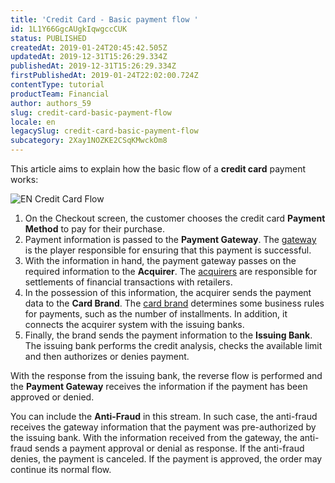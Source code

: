 ```yaml
---
title: 'Credit Card - Basic payment flow '
id: 1L1Y66GgcAUgkIqwgccCUK
status: PUBLISHED
createdAt: 2019-01-24T20:45:42.505Z
updatedAt: 2019-12-31T15:26:29.334Z
publishedAt: 2019-12-31T15:26:29.334Z
firstPublishedAt: 2019-01-24T22:02:00.724Z
contentType: tutorial
productTeam: Financial
author: authors_59
slug: credit-card-basic-payment-flow
locale: en
legacySlug: credit-card-basic-payment-flow
subcategory: 2Xay1NOZKE2CSqKMwckOm8
---
```


This article aims to explain how the basic flow of a __credit card__ payment works:

![EN Credit Card Flow](//images.ctfassets.net/alneenqid6w5/5uiKlzNdkvbaN0u8pYltiv/6fadc7c928fd8974e8398c410b6716c7/EN_Credit_Card_Flow.svg)

1. On the Checkout screen, the customer chooses the credit card __Payment Method__ to pay for their purchase.
2. Payment information is passed to the __Payment Gateway__. The [gateway](/en/tutorial/what-is-a-payment-gateway) is the player responsible for ensuring that this payment is successful.
3. With the information in hand, the payment gateway passes on the required information to the __Acquirer__. The [acquirers](/en/tutorial/what-is-the-difference-between-acquirer-brand-gateway-and-sub-acquirer-in-brazil#acquirer) are responsible for settlements of financial transactions with retailers.
4. In the possession of this information, the acquirer sends the payment data to the __Card Brand__. The [card brand](/en/tutorial/what-is-the-difference-between-acquirer-brand-gateway-and-sub-acquirer-in-brazil#card-brand) determines some business rules for payments, such as the number of installments. In addition, it connects the acquirer system with the issuing banks.
5. Finally, the brand sends the payment information to the __Issuing Bank__. The issuing bank performs the credit analysis, checks the available limit and then authorizes or denies payment.

With the response from the issuing bank, the reverse flow is performed and the __Payment Gateway__ receives the information if the payment has been approved or denied.

<div class="alert alert-info">
You can include the <strong>Anti-Fraud</strong> in this stream. In such case, the anti-fraud receives the gateway information that the payment was pre-authorized by the issuing bank. With the information received from the gateway, the anti-fraud sends a payment approval or denial as response. If the anti-fraud denies, the payment is canceled. If the payment is approved, the order may continue its normal flow.
</div>


